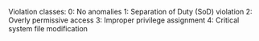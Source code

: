 Violation classes:
0: No anomalies
1: Separation of Duty (SoD) violation
2: Overly permissive access
3: Improper privilege assignment
4: Critical system file modification